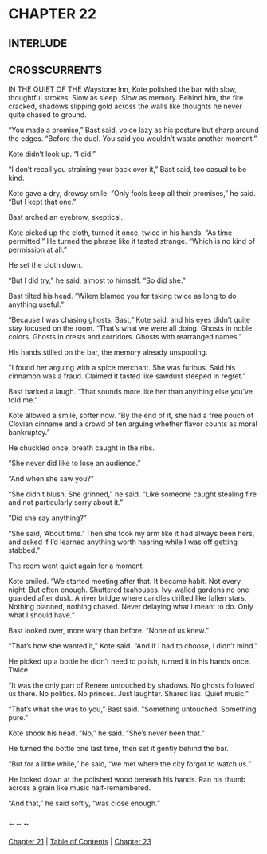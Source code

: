 # CHAPTER 22

## INTERLUDE

## CROSSCURRENTS

IN THE QUIET OF THE Waystone Inn, Kote polished the bar with slow, thoughtful strokes. Slow as sleep. Slow as memory. Behind him, the fire cracked, shadows slipping gold across the walls like thoughts he never quite chased to ground.

“You made a promise,” Bast said, voice lazy as his posture but sharp around the edges. “Before the duel. You said you wouldn’t waste another moment.”

Kote didn’t look up. “I did.”

“I don’t recall you straining your back over it,” Bast said, too casual to be kind.

Kote gave a dry, drowsy smile. “Only fools keep all their promises,” he said. “But I kept that one.”

Bast arched an eyebrow, skeptical.

Kote picked up the cloth, turned it once, twice in his hands. “As time permitted.” He turned the phrase like it tasted strange. “Which is no kind of permission at all.”

He set the cloth down.

“But I did try,” he said, almost to himself. “So did she.”

Bast tilted his head. “Wilem blamed you for taking twice as long to do anything useful.”

“Because I was chasing ghosts, Bast,” Kote said, and his eyes didn’t quite stay focused on the room. “That’s what we were all doing. Ghosts in noble colors. Ghosts in crests and corridors. Ghosts with rearranged names.”

His hands stilled on the bar, the memory already unspooling.

"I found her arguing with a spice merchant. She was furious. Said his cinnamon was a fraud. Claimed it tasted like sawdust steeped in regret.”

Bast barked a laugh. “That sounds more like her than anything else you’ve told me.”

Kote allowed a smile, softer now. “By the end of it, she had a free pouch of Clovian cinnamé and a crowd of ten arguing whether flavor counts as moral bankruptcy.”

He chuckled once, breath caught in the ribs.

“She never did like to lose an audience.”

“And when she saw you?”

“She didn’t blush. She grinned,” he said. “Like someone caught stealing fire and not particularly sorry about it.”

“Did she say anything?”

“She said, ‘About time.’ Then she took my arm like it had always been hers, and asked if I’d learned anything worth hearing while I was off getting stabbed.”

The room went quiet again for a moment.

Kote smiled. “We started meeting after that. It became habit. Not every night. But often enough. Shuttered teahouses. Ivy-walled gardens no one guarded after dusk. A river bridge where candles drifted like fallen stars. Nothing planned, nothing chased. Never delaying what I meant to do. Only what I should have.”

Bast looked over, more wary than before. “None of us knew.”

“That’s how she wanted it,” Kote said. “And if I had to choose, I didn’t mind.”

He picked up a bottle he didn’t need to polish, turned it in his hands once. Twice.

“It was the only part of Renere untouched by shadows. No ghosts followed us there. No politics. No princes. Just laughter. Shared lies. Quiet music.”

“That’s what she was to you,” Bast said. “Something untouched. Something pure.”

Kote shook his head. “No,” he said. “She’s never been that.”

He turned the bottle one last time, then set it gently behind the bar.

“But for a little while,” he said, “we met where the city forgot to watch us.”

He looked down at the polished wood beneath his hands. Ran his thumb across a grain like music half-remembered.

“And that,” he said softly, “was close enough.”  

### ~ ~ ~

[Chapter 21](CHAPTER_21.md) | [Table of Contents](Table_of_Contents.md) | [Chapter 23](CHAPTER_23.md)
